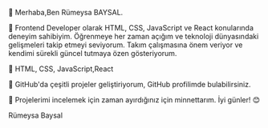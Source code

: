 👋 Merhaba,Ben Rümeysa BAYSAL.

🧕 Frontend Developer olarak HTML, CSS, JavaScript ve React konularında deneyim sahibiyim. Öğrenmeye her zaman açığım ve teknoloji dünyasındaki gelişmeleri takip etmeyi seviyorum. Takım çalışmasına önem veriyor ve kendimi sürekli güncel tutmaya özen gösteriyorum.

🚀 HTML, CSS, JavaScript,React
   
📂 GitHub'da çeşitli projeler geliştiriyorum, GitHub profilimde bulabilirsiniz.
   
🙏 Projelerimi incelemek için zaman ayırdığınız için minnettarım. İyi günler! 😊

Rümeysa Baysal

